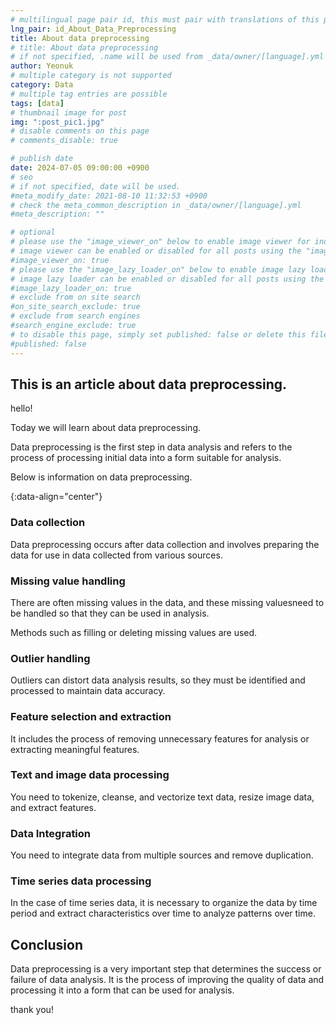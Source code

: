 ```yaml
---
# multilingual page pair id, this must pair with translations of this page. (This name must be unique)
lng_pair: id_About_Data_Preprocessing
title: About data preprocessing
# title: About data preprocessing
# if not specified, .name will be used from _data/owner/[language].yml
author: Yeonuk
# multiple category is not supported
category: Data
# multiple tag entries are possible
tags: [data]
# thumbnail image for post
img: ":post_pic1.jpg"
# disable comments on this page
# comments_disable: true

# publish date
date: 2024-07-05 09:00:00 +0900
# seo
# if not specified, date will be used.
#meta_modify_date: 2021-08-10 11:32:53 +0900
# check the meta_common_description in _data/owner/[language].yml
#meta_description: ""

# optional
# please use the "image_viewer_on" below to enable image viewer for individual pages or posts (_posts/ or [language]/_posts folders).
# image viewer can be enabled or disabled for all posts using the "image_viewer_posts: true" setting in _data/conf/main.yml.
#image_viewer_on: true
# please use the "image_lazy_loader_on" below to enable image lazy loader for individual pages or posts (_posts/ or [language]/_posts folders).
# image lazy loader can be enabled or disabled for all posts using the "image_lazy_loader_posts: true" setting in _data/conf/main.yml.
#image_lazy_loader_on: true
# exclude from on site search
#on_site_search_exclude: true
# exclude from search engines
#search_engine_exclude: true
# to disable this page, simply set published: false or delete this file
#published: false
---
```


<!-- outline-start -->

## This is an article about data preprocessing.

hello!

Today we will learn about data preprocessing.

Data preprocessing is the first step in data analysis and refers to the process of processing initial data into a form suitable for analysis.

Below is information on data preprocessing.

{:data-align="center"}

<!-- outline-end -->

### Data collection

Data preprocessing occurs after data collection and involves preparing the data for use in data collected from various sources.

### Missing value handling

There are often missing values ​​in the data, and these missing values ​​need to be handled so that they can be used in analysis.

Methods such as filling or deleting missing values ​​are used.

### Outlier handling

Outliers can distort data analysis results, so they must be identified and processed to maintain data accuracy.

### Feature selection and extraction

It includes the process of removing unnecessary features for analysis or extracting meaningful features.

### Text and image data processing

You need to tokenize, cleanse, and vectorize text data, resize image data, and extract features.

### Data Integration

You need to integrate data from multiple sources and remove duplication.

### Time series data processing

In the case of time series data, it is necessary to organize the data by time period and extract characteristics over time to analyze patterns over time.

## Conclusion

Data preprocessing is a very important step that determines the success or failure of data analysis. It is the process of improving the quality of data and processing it into a form that can be used for analysis.

thank you!

